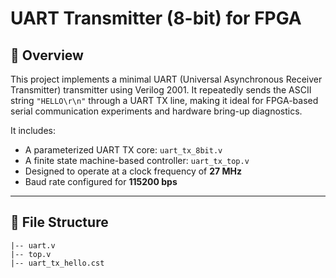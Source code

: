 # UART Transmitter (8-bit) for FPGA

## 📡 Overview

This project implements a minimal UART (Universal Asynchronous Receiver Transmitter) transmitter using Verilog 2001. It repeatedly sends the ASCII string `"HELLO\r\n"` through a UART TX line, making it ideal for FPGA-based serial communication experiments and hardware bring-up diagnostics.

It includes:

- A parameterized UART TX core: `uart_tx_8bit.v`
- A finite state machine-based controller: `uart_tx_top.v`
- Designed to operate at a clock frequency of **27 MHz**
- Baud rate configured for **115200 bps**

---

## 📂 File Structure

```plaintext
|-- uart.v     
|-- top.v      
|-- uart_tx_hello.cst 
